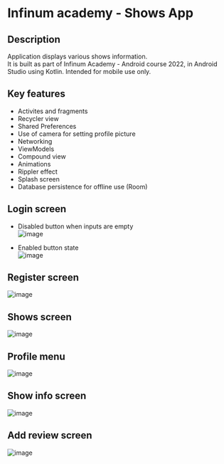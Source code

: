 # Infinum academy - Shows App 

## Description
Application displays various shows information. </br>
It is built as part of Infinum Academy - Android course 2022, in Android Studio using Kotlin. Intended for mobile use only.

## Key features
 - Activites and fragments
 - Recycler view
 - Shared Preferences 
 - Use of camera for setting profile picture
 - Networking
 - ViewModels
 - Compound view
 - Animations
 - Rippler effect
 - Splash screen
 - Database persistence for offline use (Room)

## Login screen
- Disabled button when inputs are empty </br>
![image](https://user-images.githubusercontent.com/84510840/190922334-a85ed2e8-f5d8-47e7-9684-95c0b489b3d9.png)

- Enabled button state </br>
 ![image](https://user-images.githubusercontent.com/84510840/190922477-ae2bb78a-fab6-4ce3-b4b1-26afea9955f8.png)


## Register screen
![image](https://user-images.githubusercontent.com/84510840/190922461-d3115439-9b05-496b-959e-0892818f5bd2.png)

## Shows screen
![image](https://user-images.githubusercontent.com/84510840/190922511-5f36fe14-0af9-4a9c-8375-9b758334949e.png)

## Profile menu
![image](https://user-images.githubusercontent.com/84510840/190922676-835ffdcb-7e61-4858-bf8e-a796f982037d.png)

## Show info screen
![image](https://user-images.githubusercontent.com/84510840/190922700-79257643-3859-4880-80c5-7f5cce56d9ce.png)

## Add review screen
![image](https://user-images.githubusercontent.com/84510840/190922718-2083432e-09a7-4575-86a3-0c31a3456835.png)



